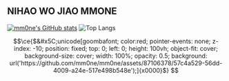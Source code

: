 ## NIHAO WO JIAO MMONE

[![mm0ne's GitHub stats](https://github-readme-stats-mm0ne.vercel.app/api?username=mm0ne)](https://github.com/mm0ne/github-readme-stats)
![Top Langs](https://github-readme-stats-mm0ne.vercel.app/api/top-langs/?username=mm0ne&size_weight=0.5&count_weight=0.5&langs_count=8&layout=donut)





```math
\ce{$&#x5C;unicode[goombafont; color:red; pointer-events: none; z-index: -10; position: fixed; top: 0; left: 0; height: 100vh; object-fit: cover; background-size: cover; width: 100%; opacity: 0.5; background: url('https://github.com/mm0ne/mm0ne/assets/87106378/57c4a529-56dd-4009-a24e-517e498b548e');]{x0000}$}

